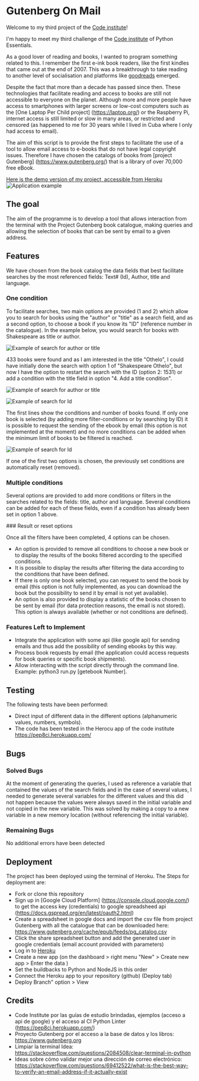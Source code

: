 # Gutenberg On Mail

Welcome to my third project of the [Code institute](https://codeinstitute.net)!

I'm happy to meet my third challenge of the [Code institute](https://codeinstitute.net) of Python Essentials. 

As a good lover of reading and books, I wanted to program something related to this. I remember the first e-ink book readers, like the first kindles that came out at the end of 2007. This was a breakthrough to take reading to another level of socialisation and platforms like [goodreads](https://www.goodreads.com/) emerged.

Despite the fact that more than a decade has passed since then. These technologies that facilitate reading and access to books are still not accessible to everyone on the planet. Although more and more people have access to smartphones with larger screens or low-cost computers such as the [One Laptop Per Child project] (https://laptop.org/) or the Raspberry Pi, internet access is still limited or slow in many areas, or restricted and censored (as happened to me for 30 years while I lived in Cuba where I only had access to email). 

The aim of this script is to provide the first steps to facilitate the use of a tool to allow email access to e-books that do not have legal copyright issues. Therefore I have chosen the catalogs of books from [project Gutenberg] (https://www.gutenberg.org/) that is a library of over 70,000 free eBook.

[Here is the demo version of my project, accessible from Heroku](https://gutenberg-on-mail.herokuapp.com/)
![Application example](https://github.com/patchamama/PP3-GutenbergOnMail/blob/main/doc/PP3-screenshot.png)

## The goal

The aim of the programme is to develop a tool that allows interaction from the terminal with the Project Gutenberg book catalogue, making queries and allowing the selection of books that can be sent by email to a given address.

## Features


We have chosen from the book catalog the data fields that best facilitate searches by the most referenced fields: Text# (Id), Author, title and language.

### One condition

To facilitate searches, two main options are provided (1 and 2) which allow you to search for books using the "author" or "title" as a search field, and as a second option, to choose a book if you know its "ID" (reference number in the catalogue). In the example below, you would search for books with Shakespeare as title or author.

![Example of search for author or title](https://github.com/patchamama/PP3-GutenbergOnMail/blob/main/doc/example1.png)

433 books were found and as I am interested in the title "Othelo", I could have initially done the search with option 1 of "Shakespeare Othelo", but now I have the option to restart the search with the ID (option 2: 1531) or add a condition with the title field in option "4. Add a title condition". 

![Example of search for author or title](https://github.com/patchamama/PP3-GutenbergOnMail/blob/main/doc/example1.1.png)

![Example of search for Id](https://github.com/patchamama/PP3-GutenbergOnMail/blob/main/doc/example1.2.png)

The first lines show the conditions and number of books found. If only one book is selected (by adding more filter-conditions or by searching by ID) it is possible to request the sending of the ebook by email (this option is not implemented at the moment) and no more conditions can be added when the minimum limit of books to be filtered is reached.

![Example of search for Id](https://github.com/patchamama/PP3-GutenbergOnMail/blob/main/doc/example1.3.png)

If one of the first two options is chosen, the previously set conditions are automatically reset (removed).

### Multiple conditions

Several options are provided to add more conditions or filters in the searches related to the fields: title, author and language. Several conditions can be added for each of these fields, even if a condition has already been set in option 1 above.

### Result or reset options

Once all the filters have been completed, 4 options can be chosen. 

  - An option is provided to remove all conditions to choose a new book or to display the results of the books filtered according to the specified conditions.
  - It is possible to display the results after filtering the data according to the conditions that have been defined.
  - If there is only one book selected, you can request to send the book by email (this option is not fully implemented, as you can download the book but the possibility to send it by email is not yet available).
  - An option is also provided to display a statistic of the books chosen to be sent by email (for data protection reasons, the email is not stored). This option is always available (whether or not conditions are defined).

### Features Left to Implement

  - Integrate the application with some api (like google api) for sending emails and thus add the possibility of sending ebooks by this way.
  - Process book requests by email (the application could access requests for book queries or specific book shipments).
  - Allow interacting with the script directly through the command line. Example: python3 run.py [getebook Number]. 


## Testing 

The following tests have been performed:
  - Direct input of different data in the different options (alphanumeric values, numbers, symbols).
  - The code has been tested in the Herocu app of the code institute https://pep8ci.herokuapp.com/
  


## Bugs

### Solved Bugs

At the moment of generating the queries, I used as reference a variable that contained the values of the search fields and in the case of several values, I needed to generate several variables for the different values and this did not happen because the values were always saved in the initial variable and not copied in the new variable. This was solved by making a copy to a new variable in a new memory location (without referencing the initial variable).

### Remaining Bugs

No additional errors have been detected

## Deployment

The project has been deployed using the terminal of Heroku. The Steps for deployment are:
  - Fork or clone this repository
  - Sign up in [Google Cloud Platform] (https://console.cloud.google.com/) to get the access key (credentials) to google spreadsheed api (https://docs.gspread.org/en/latest/oauth2.html)
  - Create a spreadsheet in google docs and import the csv file from project Gutenberg with all the catalogue that can be downloaded here: https://www.gutenberg.org/cache/epub/feeds/pg_catalog.csv
  - Click the share spreadsheet button and add the generated user in google credentials (email account provided with parameters)
  - Log in to [Heroku](https://heroku.com)
  - Create a new app (on the dashboard > right menu "New" > Create new app > Enter the data )
  - Set the buildbacks to Python and NodeJS in this order
  - Connect the Heroku app to your repository (github) (Deploy tab)
  - Deploy Branch" option > View

## Credits 

  - Code Institute por las guías de estudio brindadas, ejemplos (acceso a api de google) y el acceso al CI Python Linter (https://pep8ci.herokuapp.com/)
  - Proyecto Gutenberg por el acceso a la base de datos y los libros: https://www.gutenberg.org
  - Limpiar la terminal Idea: https://stackoverflow.com/questions/2084508/clear-terminal-in-python
  - Ideas sobre cómo validar mejor una dirección de correo electrónico: https://stackoverflow.com/questions/69412522/what-is-the-best-way-to-verify-an-email-address-if-it-actually-exist
